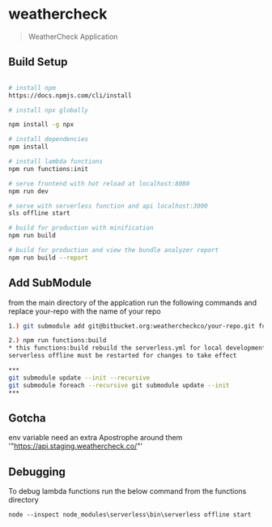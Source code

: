 # weathercheck

> WeatherCheck Application

## Build Setup

``` bash

# install npm
https://docs.npmjs.com/cli/install

# install npx globally 

npm install -g npx

# install dependencies
npm install

# install lambda functions
npm run functions:init

# serve frontend with hot reload at localhost:8080
npm run dev

# serve with serverless function and api localhost:3000
sls offline start

# build for production with minification
npm run build

# build for production and view the bundle analyzer report
npm run build --report
```

## Add SubModule
from the main directory of the applcation run the following commands and
replace your-repo with the name of your repo
``` bash
1.) git submodule add git@bitbucket.org:weathercheckco/your-repo.git functions/your-repo

2.) npm run functions:build 
* this functions:build rebuild the serverless.yml for local development, 
serverless offline must be restarted for changes to take effect

*** 
git submodule update --init --recursive 
git submodule foreach --recursive git submodule update --init
***
```

## Gotcha
env variable need an extra Apostrophe around them 
'"https://api.staging.weathercheck.co/"'

## Debugging
To debug lambda functions run the below command from the functions directory

`node --inspect node_modules\serverless\bin\serverless offline start` 
